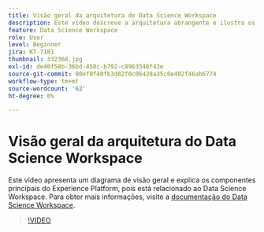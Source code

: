 ```yaml
---
title: Visão geral da arquitetura do Data Science Workspace
description: Este vídeo descreve a arquitetura abrangente e ilustra os componentes principais do Data Science Workspace no Adobe Experience Platform.
feature: Data Science Workspace
role: User
level: Beginner
jira: KT-7181
thumbnail: 332368.jpg
exl-id: de40f58b-36bd-458c-b792-c8963546f42e
source-git-commit: 00ef0f40fb3d82f0c06428a35c0e402f46ab6774
workflow-type: tm+mt
source-wordcount: '62'
ht-degree: 0%

---
```


# Visão geral da arquitetura do Data Science Workspace

Este vídeo apresenta um diagrama de visão geral e explica os componentes principais do Experience Platform, pois está relacionado ao Data Science Workspace. Para obter mais informações, visite a [documentação do Data Science Workspace](https://experienceleague.adobe.com/docs/experience-platform/data-science-workspace/home.html).

>[!VIDEO](https://video.tv.adobe.com/v/332368)

